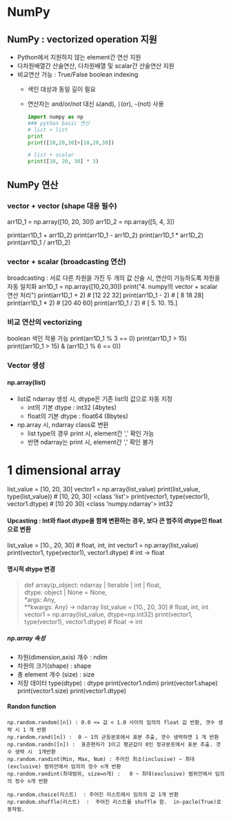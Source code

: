 # NumPy

## NumPy :  vectorized operation 지원
- Python에서 지원하지 않는 element간 연산 지원
- 다차원배열간 산술연산, 다차원배열 및 scalar간 산술연산 지원
- 비교연산 가능 : True/False boolean indexing
    - 색인 대상과 동일 길이 필요
    - 연산자는 and/or/not 대신 `&`(and), `|`(or), `~`(not) 사용

        ``` python
        import numpy as np
        ### python basic 연산
        # list + list
        print
        print([10,20,30]+[10,20,30])

        # list + scalar
        print([10, 20, 30] * 3)
        ```

## NumPy 연산
### vector + vector (shape 대응 필수)
arr1D_1 = np.array([10, 20, 30])
arr1D_2 = np.array([5, 4, 3])

print(arr1D_1 + arr1D_2)
print(arr1D_1 - arr1D_2)
print(arr1D_1 * arr1D_2)
print(arr1D_1 / arr1D_2)
### vector + scalar (broadcasting 연산)
broadcasting : 서로 다른 차원을 가진 두 개의 값 산술 시, 연산이 가능하도록 차원을 자동 일치화
arr1D_1 = np.array([10,20,30])
print("4. numpy의 vector + scalar 연산 처리")
print(arr1D_1 + 2)  # [12 22 32]
print(arr1D_1 - 2)  # [ 8 18 28]
print(arr1D_1 * 2)  # [20 40 60]
print(arr1D_1 / 2)  # [ 5. 10. 15.]
### 비교 연산의 vectorizing
boolean 색인 적용 가능
print(arr1D_1 % 3 == 0)
print(arr1D_1 > 15)
print((arr1D_1 > 15) & (arr1D_1 % 6 == 0))
### Vector 생성
#### np.array(list)
- list로 ndarray 생성 시, dtype은 기존 list의 값으로 자동 지정
    - int의 기본 dtype : int32 (4bytes)
    - float의 기본 dtype : float64 (8bytes)
- np.array 시, ndarray class로 변환
    - list type의 경우 print 시, element간 ',' 확인 가능
    - 반면 ndarray는 print 시, element간 ',' 확인 불가
# 1 dimensional array
list_value = [10, 20, 30]
vector1 = np.array(list_value)
print(list_value, type(list_value))     # [10, 20, 30] <class 'list'>
print(vector1, type(vector1), vector1.dtype)    # [10 20 30] <class 'numpy.ndarray'> int32
#### Upcasting : Int와 flaot dtype을 함께 변환하는 경우, 보다 큰 범주의 dtype인 float으로 변환
list_value = [10., 20, 30]      # float, int, int
vector1 = np.array(list_value)
print(vector1, type(vector1), vector1.dtype)    # int -> float
#### 명시적 dtype 변경
> def array(p_object: ndarray | Iterable | int | float,<br>
            dtype: object | None = None,<br>
            *args: Any,<br>
            **kwargs: Any) -> ndarray
list_value = [10., 20, 30]      # float, int, int
vector1 = np.array(list_value, dtype=np.int32)
print(vector1, type(vector1), vector1.dtype)    # float -> int
##### np.array 속성
- 차원(dimension,axis) 개수 : ndim
- 차원의 크기(shape) : shape
- 총 element 개수 (size) : size
- 저장 데이터 type(dtype) : dtype
print(vector1.ndim)
print(vector1.shape)
print(vector1.size)
print(vector1.dtype)
#### Randon function
    np.random.random([n]) : 0.0 <= 값 < 1.0 사이의 임의의 float 값 반환, 갯수 생략 시 1 개 반환
    np.random.rand([n]) :  0 ~ 1의 균등분포에서 표본 추출, 갯수 생략하면 1 개 반환
    np.random.randn([n]) :  표준편차가 1이고 평균값이 0인 정규분포에서 표본 추출. 갯수 생략 시  1개반환
    np.random.randint(Min, Max, Num) : 주어진 최소(inclusive) ~ 최대(exclusive) 범위안에서 임의의 정수 n개 반환
    np.random.randint(최대범위, size=n개) :   0 ~ 최대(exclusive) 범위안에서 임의의 정수 n개 반환
        
    np.random.choice(리스트)  : 주어진 리스트에서 임의의 값 1개 반환
    np.random.shuffle(리스트)  :  주어진 리스트를 shuffle 함.  in-pacle(True)로 동작됨.
